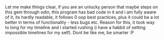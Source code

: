 Let me make things clear, if you are an unlucky person that maybe steps on this gem through odin, this program has bad code in it and i am fully aware of it, its hardly readable, it follows 0 oop best practices, plus it could be a lot better in terms of functionality - less bugs etc. Reason for this, it took way to long for my timeline and i started rushing (i have a habbit of setting impossible timelines for my self). Dont be like me, be smarter :P 

